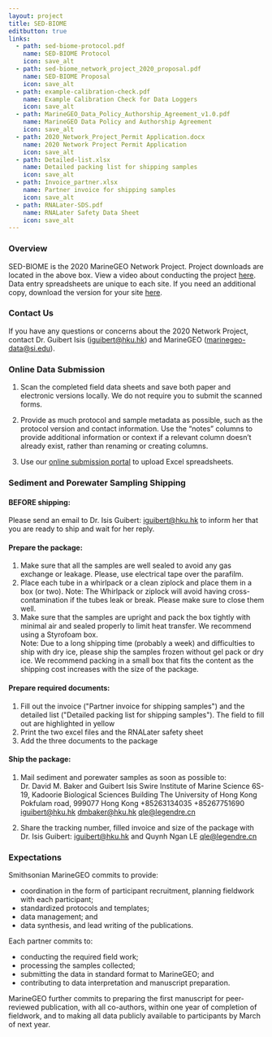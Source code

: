 ```yaml
---
layout: project
title: SED-BIOME
editbutton: true
links:
  - path: sed-biome-protocol.pdf
    name: SED-BIOME Protocol
    icon: save_alt
  - path: sed-biome_network_project_2020_proposal.pdf
    name: SED-BIOME Proposal
    icon: save_alt
  - path: example-calibration-check.pdf
    name: Example Calibration Check for Data Loggers
    icon: save_alt
  - path: MarineGEO_Data_Policy_Authorship_Agreement_v1.0.pdf
    name: MarineGEO Data Policy and Authorship Agreement
    icon: save_alt
  - path: 2020_Network_Project_Permit Application.docx
    name: 2020 Network Project Permit Application
    icon: save_alt
  - path: Detailed-list.xlsx
    name: Detailed packing list for shipping samples
    icon: save_alt
  - path: Invoice_partner.xlsx
    name: Partner invoice for shipping samples
    icon: save_alt
  - path: RNALater-SDS.pdf
    name: RNALater Safety Data Sheet
    icon: save_alt
---
```


### Overview
SED-BIOME is the 2020 MarineGEO Network Project. Project downloads are located in the above box. View a video about conducting the project [here](https://marinegeo.github.io/projects/sed-biome/video). Data entry spreadsheets are unique to each site. If you need an additional copy, download the version for your site [here](https://marinegeo.github.io/projects/sed-biome/data-entry-spreadsheets).    

### Contact Us

If you have any questions or concerns about the 2020 Network Project, contact Dr. Guibert Isis (iguibert@hku.hk) and MarineGEO (marinegeo-data@si.edu). 

### Online Data Submission

1. Scan the completed field data sheets and save both paper and electronic versions locally. We do not
require you to submit the scanned forms.

2. Provide as much protocol and sample metadata as possible, such as the protocol version and contact information. Use the “notes” columns to provide additional information or context if a relevant column doesn’t already exist, rather than renaming or creating columns.  

3. Use our [online submission portal](https://marinegeo.github.io/data-submission) to upload Excel spreadsheets.

### Sediment and Porewater Sampling Shipping  

#### BEFORE shipping:
Please send an email to Dr. Isis Guibert: iguibert@hku.hk  to inform her that you are ready to ship and wait for her reply.  

#### Prepare the package:
1. Make sure that all the samples are well sealed to avoid any gas exchange or leakage. Please, use electrical tape over the parafilm.  
2. Place each tube in a whirlpack or a clean ziplock and place them in a box (or two). Note: The Whirlpack or ziplock will avoid having cross-contamination if the tubes leak or break. Please make sure to close them well.  
3.  Make sure that the samples are upright and pack the box tightly with minimal air and sealed properly to limit heat transfer. We recommend using a Styrofoam box.   
Note: Due to a long shipping time (probably a week) and difficulties to ship with dry ice, please ship the samples frozen without gel pack or dry ice. We recommend packing in a small box that fits the content as the shipping cost increases with the size of the package.  

#### Prepare required documents:
1.	Fill out the invoice ("Partner invoice for shipping samples") and the detailed list ("Detailed packing list for shipping samples"). The field to fill out are highlighted in yellow  
2.	Print the two excel files and the RNALater safety sheet  
3.	Add the three documents to the package  

#### Ship the package:
1.	Mail sediment and porewater samples as soon as possible to:   
Dr. David M. Baker and Guibert Isis
Swire Institute of Marine Science 
6S-19, Kadoorie Biological Sciences Building 
The University of Hong Kong 
Pokfulam road, 
999077 Hong Kong
+85263134035 
+85267751690 
iguibert@hku.hk 
dmbaker@hku.hk
qle@legendre.cn

2.	Share the tracking number, filled invoice and size of the package with Dr. Isis Guibert: iguibert@hku.hk and Quynh Ngan LE qle@legendre.cn 
  
### Expectations

Smithsonian MarineGEO commits to provide:

- coordination in the form of participant recruitment, planning fieldwork with each participant;
- standardized protocols and templates;
- data management; and
- data synthesis, and lead writing of the publications.

Each partner commits to:
- conducting the required field work;
- processing the samples collected;
- submitting the data in standard format to MarineGEO; and
- contributing to data interpretation and manuscript preparation.

MarineGEO further commits to preparing the first manuscript for peer-reviewed publication, with all co-authors, within one year of completion of fieldwork, and to making all data publicly available to participants by March of next year.
